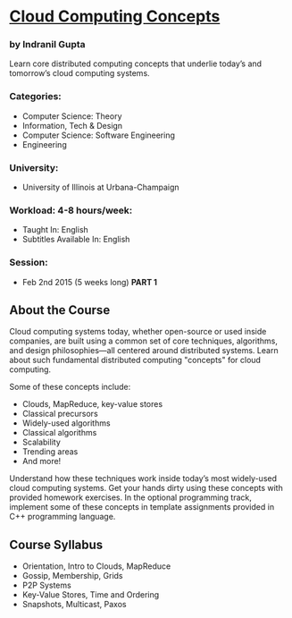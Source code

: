 # [Cloud Computing Concepts](https://www.coursera.org/course/cloudcomputing "Link to course in Coursera.org")
### by Indranil Gupta 

Learn core distributed computing concepts that underlie today’s and tomorrow’s cloud computing systems.

### Categories:
 - Computer Science: Theory
 - Information, Tech & Design
 - Computer Science: Software Engineering
 - Engineering

### University:
 -  University of Illinois at Urbana-Champaign
 
### Workload: 4-8 hours/week:
 - Taught In: English
 - Subtitles Available In: English

### Session: 
 - Feb 2nd 2015 (5 weeks long) **PART 1**
 
## About the Course
Cloud computing systems today, whether open-source or used inside companies, are built using a common set of core techniques, algorithms, and design philosophies—all centered around distributed systems. Learn about such fundamental distributed computing "concepts" for cloud computing.

Some of these concepts include:
 - Clouds, MapReduce, key-value stores
 - Classical precursors
 - Widely-used algorithms
 - Classical algorithms
 - Scalability
 - Trending areas
 - And more!

Understand how these techniques work inside today’s most widely-used cloud computing systems. Get your hands dirty using these concepts with provided homework exercises. In the optional programming track, implement some of these concepts in template assignments provided in C++ programming language.


## Course Syllabus
 - Orientation, Intro to Clouds, MapReduce
 - Gossip, Membership, Grids
 - P2P Systems
 - Key-Value Stores, Time and Ordering
 - Snapshots, Multicast, Paxos